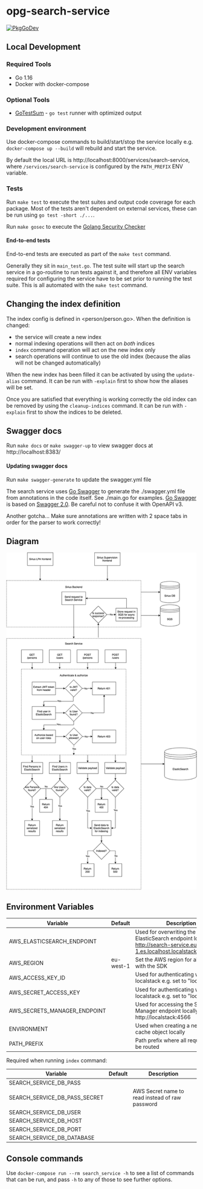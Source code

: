 # opg-search-service

[![PkgGoDev](https://pkg.go.dev/badge/github.com/ministryofjustice/opg-search-service)](https://pkg.go.dev/github.com/ministryofjustice/opg-search-service)

## Local Development

### Required Tools

- Go 1.16
- Docker with docker-compose

### Optional Tools

- [GoTestSum](https://github.com/gotestyourself/gotestsum) - `go test` runner with optimized output

### Development environment

Use docker-compose commands to build/start/stop the service locally e.g. `docker-compose up --build` will rebuild and start the service.

By default the local URL is http://localhost:8000/services/search-service, where `/services/search-service` is configured by the `PATH_PREFIX` ENV variable.

### Tests

Run `make test` to execute the test suites and output code coverage for each
package. Most of the tests aren't dependent on external services, these can be
run using `go test -short ./...`.

Run `make gosec` to execute the [Golang Security Checker](https://github.com/securego/gosec)

#### End-to-end tests

End-to-end tests are executed as part of the `make test` command.

Generally they sit in `main_test.go`. The test suite will start up the search service in a go-routine to run tests against it, and therefore all ENV variables required for configuring the service have to be set prior to running the test suite. This is all automated with the `make test` command.

## Changing the index definition

The index config is defined in <person/person.go>. When the definition is
changed:
- the service will create a new index
- normal indexing operations will then act on _both_ indices
- `index` command operation will act on the new index only
- search operations will continue to use the old index (because the alias will
  not be changed automatically)

When the new index has been filled it can be activated by using the
`update-alias` command. It can be run with `-explain` first to show how the
aliases will be set.

Once you are satisfied that everything is working correctly the old index can be
removed by using the `cleanup-indices` command. It can be run with `-explain`
first to show the indices to be deleted.

## Swagger docs

Run `make docs` or `make swagger-up` to view swagger docs at http://localhost:8383/

#### Updating swagger docs

Run `make swagger-generate` to update the swagger.yml file

The search service uses [Go Swagger](https://goswagger.io/) to generate the ./swagger.yml file from annotations in the code itself. See ./main.go for examples. [Go Swagger](https://goswagger.io/) is based on [Swagger 2.0](https://swagger.io/docs/specification/2-0/basic-structure/). Be careful not to confuse it with OpenAPI v3.

Another gotcha... Make sure annotations are written with 2 space tabs in order for the parser to work correctly!

## Diagram

![Search Service Diagram](search_service_diagram.png)

## Environment Variables

| Variable                     | Default   | Description                                                                                                                     |
|------------------------------|-----------|---------------------------------------------------------------------------------------------------------------------------------|
| AWS_ELASTICSEARCH_ENDPOINT   |           | Used for overwriting the ElasticSearch endpoint locally e.g. http://search-service.eu-west-1.es.localhost.localstack.cloud:4566 |
| AWS_REGION                   | eu-west-1 | Set the AWS region for all operations with the SDK                                                                              |
| AWS_ACCESS_KEY_ID            |           | Used for authenticating with localstack e.g. set to "localstack"                                                                |
| AWS_SECRET_ACCESS_KEY        |           | Used for authenticating with localstack e.g. set to "localstack"                                                                |
| AWS_SECRETS_MANAGER_ENDPOINT |           | Used for accessing the Secrets Manager endpoint locally e.g. http://localstack:4566                                             |
| ENVIRONMENT                  |           | Used when creating a new secrets cache object locally                                                                           |
| PATH_PREFIX                  |           | Path prefix where all requested will be routed                                                                                  |

Required when running `index` command:

| Variable                      | Default | Description                                     |
|-------------------------------|---------|-------------------------------------------------|
| SEARCH_SERVICE_DB_PASS        |         |                                                 |
| SEARCH_SERVICE_DB_PASS_SECRET |         | AWS Secret name to read instead of raw password |
| SEARCH_SERVICE_DB_USER        |         |                                                 |
| SEARCH_SERVICE_DB_HOST        |         |                                                 |
| SEARCH_SERVICE_DB_PORT        |         |                                                 |
| SEARCH_SERVICE_DB_DATABASE    |         |                                                 |


## Console commands

Use `docker-compose run --rm search_service -h` to see a list of commands that
can be run, and pass `-h` to any of those to see further options.
